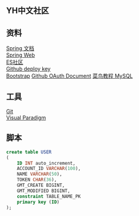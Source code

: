 ## YH中文社区

## 资料
[Spring 文档](https://spring.io/guides)   
[Spring Web](https://spring.io/guides/gs/serving-web-content/)  
[ES社区](https://elasticsearch.cn/)     
[Github deploy key](https://docs.github.com/en/developers/overview/managing-deploy-keys#deploy-keys)   
[Bootstrap](https://v3.bootcss.com/getting-started/) 
[Github OAuth Document](https://docs.github.com/en/developers/apps/building-oauth-apps)
[菜鸟教程 MySQL](https://www.runoob.com/mysql/mysql-drop-database.html)
 
 
## 工具
[Git](https://git-scm.com/)    
[Visual Paradigm](https://www.visual-paradigm.com/cn/) 

## 脚本
```sql
create table USER
(
	ID INT auto_increment,
	ACCOUNT_ID VARCHAR(100),
	NAME VARCHAR(50),
	TOKEN CHAR(36),
	GMT_CREATE BIGINT,
	GMT_MODIFIED BIGINT,
	constraint TABLE_NAME_PK
	primary key (ID)
);


```
